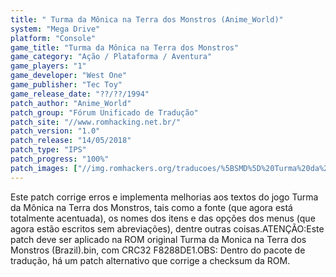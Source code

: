 ```yaml
---
title: " Turma da Mônica na Terra dos Monstros (Anime_World)"
system: "Mega Drive"
platform: "Console"
game_title: "Turma da Mônica na Terra dos Monstros"
game_category: "Ação / Plataforma / Aventura"
game_players: "1"
game_developer: "West One"
game_publisher: "Tec Toy"
game_release_date: "??/??/1994"
patch_author: "Anime_World"
patch_group: "Fórum Unificado de Tradução"
patch_site: "//www.romhacking.net.br/"
patch_version: "1.0"
patch_release: "14/05/2018"
patch_type: "IPS"
patch_progress: "100%"
patch_images: ["//img.romhackers.org/traducoes/%5BSMD%5D%20Turma%20da%20Monica%20na%20Terra%20dos%20Monstros%20-%20Anime_World%20-%201.png","//img.romhackers.org/traducoes/%5BSMD%5D%20Turma%20da%20Monica%20na%20Terra%20dos%20Monstros%20-%20Anime_World%20-%202.png","//img.romhackers.org/traducoes/%5BSMD%5D%20Turma%20da%20Monica%20na%20Terra%20dos%20Monstros%20-%20Anime_World%20-%203.png"]
---
```

Este patch corrige erros e implementa melhorias aos textos do jogo Turma da Mônica na Terra dos Monstros, tais como a fonte (que agora está totalmente acentuada), os nomes dos itens e das opções dos menus (que agora estão escritos sem abreviações), dentre outras coisas.ATENÇÃO:Este patch deve ser aplicado na ROM original Turma da Monica na Terra dos Monstros (Brazil).bin, com CRC32 F8288DE1.OBS: Dentro do pacote de tradução, há um patch alternativo que corrige a checksum da ROM.